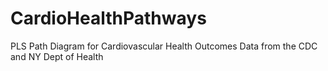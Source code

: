 # CardioHealthPathways
PLS Path Diagram for Cardiovascular Health Outcomes
Data from the CDC and NY Dept of Health

